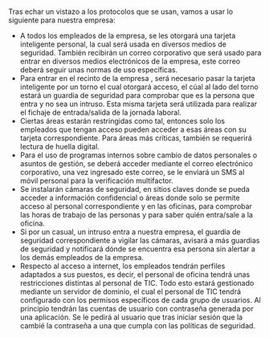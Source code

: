 Tras echar un vistazo a los protocolos que se usan, vamos a usar lo siguiente para nuestra empresa:

- A todos los empleados de la empresa, se les otorgará una tarjeta inteligente personal, la cual será usada en diversos medios de seguridad. También recibirán un correo corporativo que será usado para entrar en diversos medios electrónicos de la empresa, este correo deberá seguir unas normas de uso específicas.
- Para entrar en el recinto de la empresa , será necesario pasar la tarjeta inteligente por un torno el cual otorgará acceso, el cúal al lado del torno estará un guardia de seguridad para comprobar que es la persona que entra y no sea un intruso. Esta misma tarjeta será utilizada para realizar el fichaje de entrada/salida de la jornada laboral.
- Ciertas áreas estarán restringidas como tal, entonces solo los empleados que tengan acceso pueden acceder a esas áreas con su tarjeta correspondiente. Para áreas más críticas, también se requerirá lectura de huella digital.
- Para el uso de programas internos sobre cambio de datos personales o asuntos de gestión, se deberá acceder mediante el correo electrónico corporativo, una vez ingresado este correo, se le enviará un SMS al móvil personal para la verificación multifactor.
- Se instalarán cámaras de seguridad, en sitios claves donde se pueda acceder a información confidencial o áreas donde solo se permite acceso al personal correspondiente y en las oficinas, para comprobar las horas de trabajo de las personas y para saber quién entra/sale a la oficina.
- Si por un casual, un intruso entra a nuestra empresa, el guardia de seguridad correspondiente a vigilar las cámaras, avisará a más guardias de seguridad y notificará dónde se encuentra esa persona sin alertar a los demás empleados de la empresa.
- Respecto al acceso a internet, los empleados tendrán perfiles adaptados a sus puestos, es decir, el personal de oficina tendrá unas restricciones distintas al personal de TIC. Todo esto estará gestionado mediante un servidor de dominio, el cual el personal de TIC tendrá configurado con los permisos específicos de cada grupo de usuarios. Al principio tendrán las cuentas de usuario con contraseña generada por una aplicación. Se le pedirá al usuario que tras iniciar sesión que la cambié la contraseña a una que cumpla con las políticas de seguridad.
